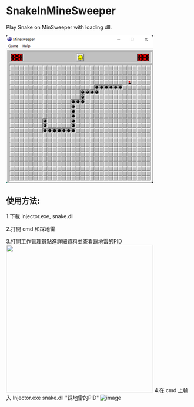 # SnakeInMineSweeper
Play Snake on MinSweeper with loading dll.

<img src = "https://github.com/LiMinChu914/SnakeInMineSweeper/blob/main/screenshot.png" width = "400" height = "400">

## 使用方法:

1.下載 injector.exe, snake.dll

2.打開 cmd 和踩地雷

3.打開工作管理員點進詳細資料並查看踩地雷的PID
<img src = "https://user-images.githubusercontent.com/61506816/192155929-6652df4d-60a0-4fc7-8f02-896bb0a840c1.png" width = "400" height = "400">
4.在 cmd 上輸入 Injector.exe snake.dll "踩地雷的PID"
![image](https://user-images.githubusercontent.com/61506816/192155948-c5ca49dc-3bfd-466f-8a15-aacc63488b89.png)

